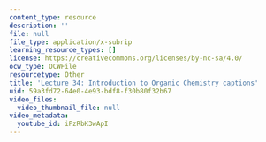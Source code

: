 ```yaml
---
content_type: resource
description: ''
file: null
file_type: application/x-subrip
learning_resource_types: []
license: https://creativecommons.org/licenses/by-nc-sa/4.0/
ocw_type: OCWFile
resourcetype: Other
title: 'Lecture 34: Introduction to Organic Chemistry captions'
uid: 59a3fd72-64e0-4e93-bdf8-f30b80f32b67
video_files:
  video_thumbnail_file: null
video_metadata:
  youtube_id: iPzRbK3wApI
---
```

